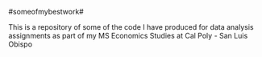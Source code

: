 #someofmybestwork#

This is a repository of some of the code I have produced for data analysis assignments as part of my MS Economics Studies at Cal Poly - San Luis Obispo